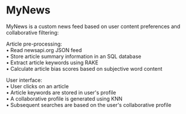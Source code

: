 # MyNews

MyNews is a custom news feed based on user content preferences and collaborative filtering:

Article pre-processing:  
•	Read newsapi.org JSON feed  
•	Store article summary information in an SQL database  
•	Extract article keywords using RAKE  
•	Calculate article bias scores based on subjective word content  

User interface:  
•	User clicks on an article  
•	Article keywords are stored in user's profile  
•	A collaborative profile is generated using KNN  
•	Subsequent searches are based on the user's collaborative profile
